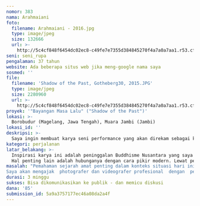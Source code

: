 ```yaml
---
nomor: 383
nama: Arahmaiani
foto:
  filename: Arahmaiani - 2016.jpg
  type: image/jpeg
  size: 132666
  url: >-
    http://5c4cf848f6454dc02ec8-c49fe7e7355d384845270f4a7a0a7aa1.r53.cf2.rackcdn.com/ec4dfa8d-8ec4-4cf8-899d-97807443956b/Arahmaiani%20-%202016.jpg
seni: seni_rupa
pengalaman: 37 tahun
website: Ada beberapa situs web jika meng-google nama saya
sosmed: ''
file:
  filename: 'Shadow of the Past, Gotheberg30, 2015.JPG'
  type: image/jpeg
  size: 2280960
  url: >-
    http://5c4cf848f6454dc02ec8-c49fe7e7355d384845270f4a7a0a7aa1.r53.cf2.rackcdn.com/81ba16bb-8f9e-4ffe-bc83-3f92b510566e/Shadow%20of%20the%20Past,%20Gotheberg30,%202015.JPG
proyek: '"Bayangan Masa Lalu" ("Shadow of the Past")'
lokasi: >-
  Borobudur (Magelang, Jawa Tengah), Muara Jambi (Jambi)
lokasi_id: ''
deskripsi: >-
  Saya ingin membuat karya seni performance yang akan direkam sebagai karya foto dan video yang akan dilakukan di 2 tempat bersejarah (Magelang & Muara Jambi ). Dua tempat ini menggambarkan penelusuran sejarah masa lalu Buddhisme Nusantara. Selain foto dan rekaman video juga akan diterbitkan buku ajaran yang dulu berasal dari Nusantara yang sekarang sudah diterjemahkan kedalam bahasa Indonesia (dan belum diterbitkan). Ya karya ini memang bukan karya baru - saya masih mengolahnya terus karena memang materinya sangat kaya. Rencananya hasil proyek ini akan di  ikut sertakan dalam pameran tunggal saya yang akan dilaksanakan pada bulan November 2018 di Museum Macan, Jakarta.
kategori: perjalanan
latar_belakang: >-
  Inspirasi karya ini adalah peninggalan Buddhisme Nusantara yang saya pelajari ketika bekerja dengan para biksu mengurus masalah lingkungan hidup di Plateau Tibet (2010-sekarang). Juga di India untuk belajar sejarah maupun ajaran Buddha yang datang dari Indonesia di masa kerajaan Sriwijaya di Sumatra dan Medang di Jawa (Wangsa Syailendra - pendiri candi Borobudur). Ajaran Buddha Nusantara memiliki keunikan tersendiri dimana ajaran dari berbagai aliran dan keyakinan lain bisa dipadukan. Lalu dipraktekan dalam kehidupan budaya terbuka yang bersifat sinkretis - yang lalu menjadi ciri dan karakter budaya Nusantara. Dimana aspek Buddhisme, Hinduisme maupun Animisme bisa berasimilasi dalam struktur yang jelas. Selain menempatkan perempuan pada posisi teratas (ajaran Pradnyaparamita : pengetahuan tertinggi dan kebijaksanaan tertinggi. Dulu  ajaran ini dibawa biksu Atisha ke Tibet dan dipelajari hingga saat ini). Begitu juga ketika Islam masuk terjadi proses yang sama.
  Hal penting lain adalah hubunganya dengan cara pikir modern. Lewat penemuan-penemuan  ilmiah mutakhir yang bersifat trans-disiplin menunjukan fakta-fakta yang bisa  menjelaskan ajaran-ajaran spiritual ini. Jadi  memungkinkan dipahami cara pikir masa kini. Yang akan membantu kita memahami  prinsip "kesimbangan enerji feminin & maskulin". Untuk mengimbangi kehidupan modern yang cenderung berorientasi material dan menganggap segala sesuatu sebagai objek. Menempatkan perempuan dan minoritas di posisi sekunder, selain merusak lingkungan hidup.
masalah: "Pemahaman sejarah amat penting dalam konteks situasi hari ini. Kita bisa belajar dari masa lalu untuk mengatasi persoalan intoleransi maupun kebencian pada yang liyan yang terjadi bukan saja di Indonesia tapi melanda masyarakat global saat ini! Memang ini erat hubunganya dengan permainan politik  adu-domba yang sedang gencar dilakukan berbagai pihak yang mengejar posisi kuasa dan uang (yang bersifat partriakis didominasi kaum lelaki). Bagaimana budaya dan agama diinstrumentalisasi dan menciptakan suasana permusuhan - dimana perempuan dan minoritas sering dijadikan sasaran. Maka dibutuhkan pengertian dan penghargaan pada berbedaan atau penghormatan pada keberagaman. Gaya hidup yang didominasi enerji maskulin dan cenderung bersifat materialistis ini juga telah membawa petaka lingkungan hidup. Alam yang dilihat hanya sebagai objek menjadi sasaran keserakahan dan dirusak secara membabi-buta. Dalam falsafah kuno dan budaya masyarakat adat biasanya alam itu digambarkan sebagai perempuan (wakil enerji feminin). Di Indonesia biasa disebut: Ibu Pertiwi. 
Saya akan mengajak  photografer dan videografer profesional  dengan  pertimbangan media foto dan video mudah dikomunikasikan pada publik. Sehingga bisa memberikan pemahaman dan kesadaran akan masa lalu yang berharga. Budaya yang beradab dan manusiawi mestinya bisa membantu masyarakat memahami persoalan identitas dan politiknya. Selain menghargai lingkungan alam yang menjadi rumahnya.\r\n"
durasi: 3 minggu
sukses: Bisa dikomunikasikan ke publik - dan memicu diskusi
dana: '85'
submission_id: 5a9a3757177ec46a08da2a4f
---
```

